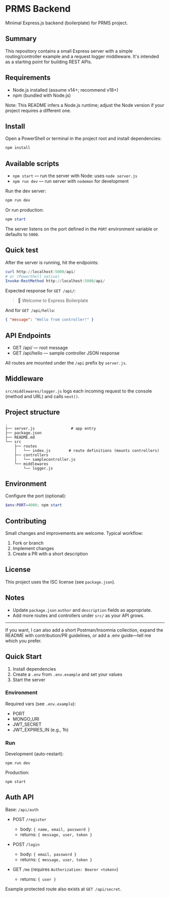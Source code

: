# PRMS Backend

Minimal Express.js backend (boilerplate) for PRMS project.

## Summary

This repository contains a small Express server with a simple routing/controller example and a request logger middleware. It's intended as a starting point for building REST APIs.

## Requirements

- Node.js installed (assume v14+; recommend v18+)
- npm (bundled with Node.js)

Note: This README infers a Node.js runtime; adjust the Node version if your project requires a different one.

## Install

Open a PowerShell or terminal in the project root and install dependencies:

```powershell
npm install
```

## Available scripts

- `npm start` — run the server with Node: uses `node server.js`
- `npm run dev` — run server with `nodemon` for development

Run the dev server:

```powershell
npm run dev
```

Or run production:

```powershell
npm start
```

The server listens on the port defined in the `PORT` environment variable or defaults to `5000`.

## Quick test

After the server is running, hit the endpoints:

```powershell
curl http://localhost:5000/api/
# or (PowerShell native)
Invoke-RestMethod http://localhost:5000/api/
```

Expected response for `GET /api/`:

> 🚀 Welcome to Express Boilerplate

And for `GET /api/hello`:

```json
{ "message": "Hello from controller!" }
```

## API Endpoints

- GET /api/ — root message
- GET /api/hello — sample controller JSON response

All routes are mounted under the `/api` prefix by `server.js`.

## Middleware

`src/middlewares/logger.js` logs each incoming request to the console (method and URL) and calls `next()`.

## Project structure

```
.
├── server.js                # app entry
├── package.json
├── README.md
└── src
    ├── routes
    │   └── index.js        # route definitions (mounts controllers)
    ├── controllers
    │   └── samplecontroller.js
    └── middlewares
        └── logger.js
```

## Environment

Configure the port (optional):

```powershell
$env:PORT=4000; npm start
```

## Contributing

Small changes and improvements are welcome. Typical workflow:

1. Fork or branch
2. Implement changes
3. Create a PR with a short description

## License

This project uses the ISC license (see `package.json`).

## Notes

- Update `package.json` `author` and `description` fields as appropriate.
- Add more routes and controllers under `src/` as your API grows.

---

If you want, I can also add a short Postman/Insomnia collection, expand the README with contribution/PR guidelines, or add a .env guide—tell me which you prefer.

## Quick Start

1. Install dependencies
2. Create a `.env` from `.env.example` and set your values
3. Start the server

### Environment

Required vars (see `.env.example`):

- PORT
- MONGO_URI
- JWT_SECRET
- JWT_EXPIRES_IN (e.g., 1h)

### Run

Development (auto-restart):

```
npm run dev
```

Production:

```
npm start
```

## Auth API

Base: `/api/auth`

- POST `/register`

  - body: `{ name, email, password }`
  - returns: `{ message, user, token }`

- POST `/login`

  - body: `{ email, password }`
  - returns: `{ message, user, token }`

- GET `/me` (requires `Authorization: Bearer <token>`)
  - returns: `{ user }`

Example protected route also exists at `GET /api/secret`.
